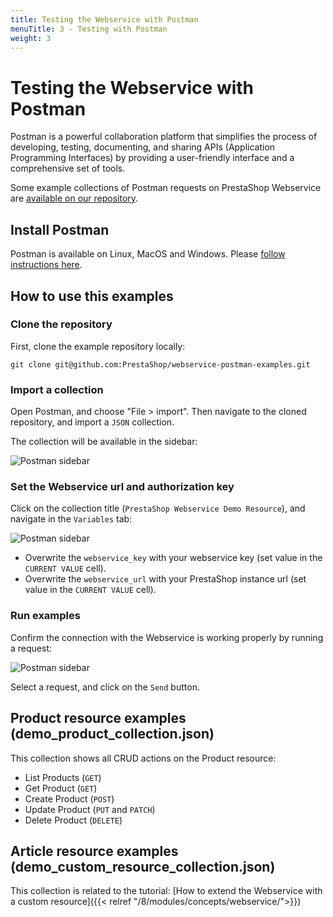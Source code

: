 ```yaml
---
title: Testing the Webservice with Postman
menuTitle: 3 - Testing with Postman
weight: 3
---
```


# Testing the Webservice with Postman

Postman is a powerful collaboration platform that simplifies the process of developing, testing, documenting, and sharing APIs (Application Programming Interfaces) by providing a user-friendly interface and a comprehensive set of tools.

Some example collections of Postman requests on PrestaShop Webservice are [available on our repository](https://github.com/PrestaShop/webservice-postman-examples). 

## Install Postman

Postman is available on Linux, MacOS and Windows. Please [follow instructions here](https://learning.postman.com/docs/getting-started/installation-and-updates/).

## How to use this examples

### Clone the repository

First, clone the example repository locally: 

```shell
git clone git@github.com:PrestaShop/webservice-postman-examples.git
```

### Import a collection

Open Postman, and choose "File > import". Then navigate to the cloned repository, and import a `JSON` collection.

The collection will be available in the sidebar:

![Postman sidebar](../assets/postman01.png)

### Set the Webservice url and authorization key

Click on the collection title (`PrestaShop Webservice Demo Resource`), and navigate in the `Variables` tab:

![Postman sidebar](../assets/postman02.png)

- Overwrite the `webservice_key` with your webservice key (set value in the `CURRENT VALUE` cell).
- Overwrite the `webservice_url` with your PrestaShop instance url (set value in the `CURRENT VALUE` cell).

### Run examples

Confirm the connection with the Webservice is working properly by running a request: 

![Postman sidebar](../assets/postman03.png)

Select a request, and click on the `Send` button.

## Product resource examples (demo_product_collection.json)

This collection shows all CRUD actions on the Product resource:

- List Products (`GET`)
- Get Product (`GET`)
- Create Product (`POST`)
- Update Product (`PUT` and `PATCH`)
- Delete Product (`DELETE`)

## Article resource examples (demo_custom_resource_collection.json)

This collection is related to the tutorial: [How to extend the Webservice with a custom resource]({{< relref "/8/modules/concepts/webservice/">}})